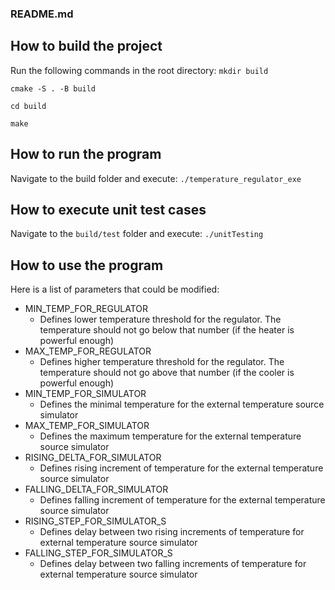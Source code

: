 ### README.md

## How to build the project
Run the following commands in the root directory:
`mkdir build`

`cmake -S . -B build`

`cd build`

`make`

## How to run the program
Navigate to the build folder and execute:
`./temperature_regulator_exe`

## How to execute unit test cases
Navigate to the `build/test` folder and execute:
`./unitTesting`

## How to use the program
Here is a list of parameters that could be modified:
- MIN_TEMP_FOR_REGULATOR
    - Defines lower temperature threshold for the regulator. The temperature should not go below that number (if the heater is powerful enough)
- MAX_TEMP_FOR_REGULATOR
    - Defines higher temperature threshold for the regulator. The temperature should not go above that number (if the cooler is powerful enough)
- MIN_TEMP_FOR_SIMULATOR
    - Defines the minimal temperature for the external temperature source simulator
- MAX_TEMP_FOR_SIMULATOR
    - Defines the maximum temperature for the external temperature source simulator
- RISING_DELTA_FOR_SIMULATOR
    - Defines rising increment of temperature for the external temperature source simulator
- FALLING_DELTA_FOR_SIMULATOR
    - Defines falling increment of temperature for the external temperature source simulator
- RISING_STEP_FOR_SIMULATOR_S
    - Defines delay between two rising increments of temperature for external temperature source simulator
- FALLING_STEP_FOR_SIMULATOR_S
    - Defines delay between two falling increments of temperature for external temperature source simulator
